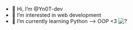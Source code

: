 - 👋 Hi, I’m @Yn0T-dev
- 👀 I’m interested in web development
- 🌱 I’m currently learning Python --> OOP <3
![?](https://github.com/Yn0T-dev/Yn0T-dev/assets/137855455/28c6de97-50a4-405c-af3e-aa90740c8700)

<!---
Yn0T-dev/Yn0T-dev is a ✨ special ✨ repository because its `README.md` (this file) appears on your GitHub profile.
You can click the Preview link to take a look at your changes.
--->

